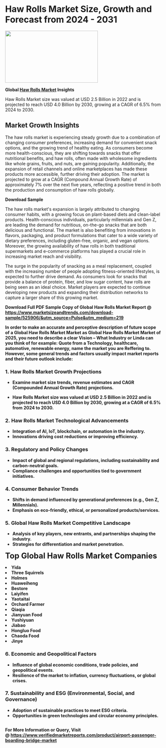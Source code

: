 <H1>Haw Rolls Market Size, Growth and Forecast from 2024 - 2031</H1><img class="aligncenter size-medium wp-image-584254" src="https://thirdeyenews.in/wp-content/uploads/2024/09/Global-Market-Research-300x168.jpeg" alt="" width="300" height="168" /><p><strong>Global&nbsp;<a href="https://www.marketsizeandtrends.com/download-sample/525906/&amp;utm_source=Pulse&amp;utm_medium=219">Haw Rolls Market</a> Insights</strong></p><p>Haw Rolls Market size was valued at USD 2.5 Billion in 2022 and is projected to reach USD 4.0 Billion by 2030, growing at a CAGR of 6.5% from 2024 to 2030.</p><p><h2>Market Growth Insights</h2> <p>The haw rolls market is experiencing steady growth due to a combination of changing consumer preferences, increasing demand for convenient snack options, and the growing trend of healthy eating. As consumers become more health-conscious, they are shifting towards snacks that offer nutritional benefits, and haw rolls, often made with wholesome ingredients like whole grains, fruits, and nuts, are gaining popularity. Additionally, the expansion of retail channels and online marketplaces has made these products more accessible, further driving their adoption. The market is projected to grow at a CAGR (Compound Annual Growth Rate) of approximately 7% over the next five years, reflecting a positive trend in both the production and consumption of haw rolls globally.</p> <p><strong>Download Sample</strong></p> <p>The haw rolls market's expansion is largely attributed to changing consumer habits, with a growing focus on plant-based diets and clean-label products. Health-conscious individuals, particularly millennials and Gen Z, are leading the demand for nutritious, on-the-go snacks that are both delicious and functional. The market is also benefiting from innovations in flavors, packaging, and product formulations that cater to a wide variety of dietary preferences, including gluten-free, organic, and vegan options. Moreover, the growing availability of haw rolls in both traditional supermarkets and e-commerce platforms has played a crucial role in increasing market reach and visibility.</p> <p>The surge in the popularity of snacking as a meal replacement, coupled with the increasing number of people adopting fitness-oriented lifestyles, is expected to further drive demand. As consumers look for snacks that provide a balance of protein, fiber, and low sugar content, haw rolls are being seen as an ideal choice. Market players are expected to continue developing new products and expanding their distribution networks to capture a larger share of this growing market.</p> <p><strong></p><p><span class=""><strong>Download Full PDF Sample Copy of Global Haw Rolls Market Report</strong> @ <a href="https://www.marketsizeandtrends.com/download-sample/525906/&amp;utm_source=Pulse&amp;utm_medium=219" target="_blank">https://www.marketsizeandtrends.com/download-sample/525906/&amp;utm_source=Pulse&amp;utm_medium=219</a></span></p><p>In order to make an accurate and perceptive description of future scope of a Global&nbsp;Haw Rolls Market Market as Global&nbsp;Haw Rolls Market Market of 2025, you need to describe a clear Vision &ndash; What Industry or Linda can you think of for example: Quote from a Technology, healthcare, automotive, renewable energy, name the market you are Reffering to. However, some general trends and factors usually impact market reports and their future outlook include:</p><h3>1.&nbsp;<strong>Haw Rolls Market Growth Projections</strong></h3><ul><li>Examine market size trends, revenue estimates and CAGR (Compounded Annual Growth Rate) projections.</li><li><p>Haw Rolls Market size was valued at USD 2.5 Billion in 2022 and is projected to reach USD 4.0 Billion by 2030, growing at a CAGR of 6.5% from 2024 to 2030.</p></li></ul><h3>2.&nbsp;<strong>Haw Rolls Market Technological Advancements</strong></h3><ul><li>Integration of AI, IoT, blockchain, or automation in the industry.</li><li>Innovations driving cost reductions or improving efficiency.</li></ul><h3>3.&nbsp;<strong>Regulatory and Policy Changes</strong></h3><ul><li>Impact of global and regional regulations, including sustainability and carbon-neutral goals.</li><li>Compliance challenges and opportunities tied to government initiatives.</li></ul><h3>4.&nbsp;<strong>Consumer Behavior Trends</strong></h3><ul><li>Shifts in demand influenced by generational preferences (e.g., Gen Z, Millennials).</li><li>Emphasis on eco-friendly, ethical, or personalized products/services.</li></ul><h3>5.&nbsp;<strong>Global Haw Rolls Market Competitive Landscape</strong></h3><ul><li>Analysis of key players, new entrants, and partnerships shaping the industry.</li><li>Strategies for differentiation and market penetration.</li></ul><p data-pm-slice="1 1 []"><span style="color: inherit; font-family: inherit; font-size: 25px;">Top Global Haw Rolls Market Companies</span></p><div class="" data-test-id=""><p><li>Yida</li><li> Three Squirrels</li><li> Holmes</li><li> Huaweiheng</li><li> Bestore</li><li> Laiyifen</li><li> Yaotaitai</li><li> Orchard Farmer</li><li> Qiaqia</li><li> Jianyuan Food</li><li> Yushiyuan</li><li> Jiabao</li><li> Hongluo Food</li><li> Chaoda Food</li><li> Jinye</li></p></div><h3>6.&nbsp;<strong>Economic and Geopolitical Factors</strong></h3><ul><li>Influence of global economic conditions, trade policies, and geopolitical events.</li><li>Resilience of the market to inflation, currency fluctuations, or global crises.</li></ul><h3>7.&nbsp;<strong>Sustainability and ESG (Environmental, Social, and Governance)</strong></h3><ul><li>Adoption of sustainable practices to meet ESG criteria.</li><li>Opportunities in green technologies and circular economy principles.</li></ul><h2><strong style="font-size: 14px;">For More Information or Query, Visit @&nbsp;</strong><a style="background-color: #ffffff; font-size: 14px;" href="https://www.marketsizeandtrends.com/report/haw-rolls-market/" target="_blank">https://www.verifiedmarketreports.com/product/airport-passenger-boarding-bridge-market</a></h2>

